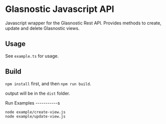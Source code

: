 Glasnostic Javascript API
=========================

Javascript wrapper for the Glasnostic Rest API. Provides
methods to create, update and delete Glasnostic views.

Usage
-----

See `example.ts` for usage.

Build
-----

`npm install` first, and then `npm run build`.

output will be in the `dist` folder.

Run Examples
-----------s

```
node example/create-view.js
node example/update-view.js
```
